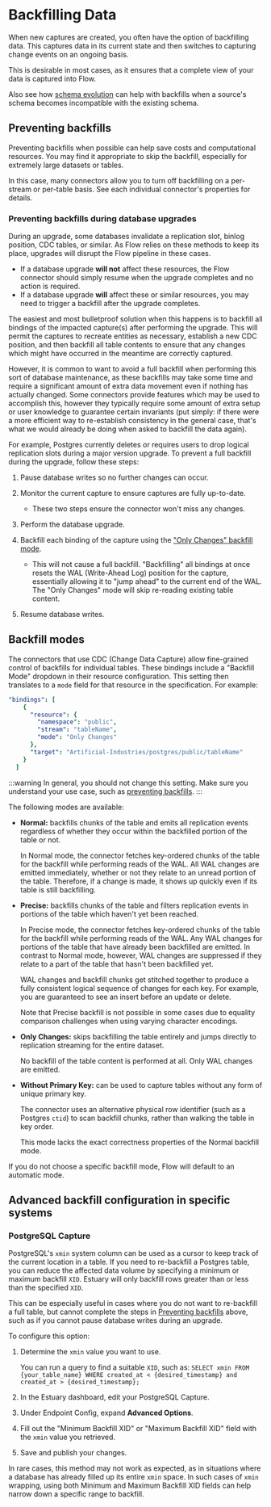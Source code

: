 
# Backfilling Data

When new captures are created, you often have the option of backfilling data. This captures data in its current state and then switches to capturing change events on an ongoing basis.

This is desirable in most cases, as it ensures that a complete view of your data is captured into Flow.

Also see how [schema evolution](https://docs.estuary.dev/concepts/advanced/evolutions/#what-do-schema-evolutions-do) can help with backfills when a source's schema becomes incompatible with the existing schema.

## Preventing backfills

Preventing backfills when possible can help save costs and computational resources. You may find it appropriate to skip the backfill, especially for extremely large datasets or tables.

In this case, many connectors allow you to turn off backfilling on a per-stream or per-table basis. See each individual connector's properties for details.

### Preventing backfills during database upgrades

During an upgrade, some databases invalidate a replication slot, binlog position, CDC tables, or similar. As Flow relies on these methods to keep its place, upgrades will disrupt the Flow pipeline in these cases.

- If a database upgrade **will not** affect these resources, the Flow connector should simply resume when the upgrade completes and no action is required.
- If a database upgrade **will** affect these or similar resources, you may need to trigger a backfill after the upgrade completes.

The easiest and most bulletproof solution when this happens is to backfill all bindings of the impacted capture(s) after performing the upgrade. This will permit the captures to recreate entities as necessary, establish a new CDC position, and then backfill all table contents to ensure that any changes which might have occurred in the meantime are correctly captured.

However, it is common to want to avoid a full backfill when performing this sort of database maintenance, as these backfills may take some time and require a significant amount of extra data movement even if nothing has actually changed. Some connectors provide features which may be used to accomplish this, however they typically require some amount of extra setup or user knowledge to guarantee certain invariants (put simply: if there were a more efficient way to re-establish consistency in the general case, that's what we would already be doing when asked to backfill the data again).

For example, Postgres currently deletes or requires users to drop logical replication slots during a major version upgrade. To prevent a full backfill during the upgrade, follow these steps:

1. Pause database writes so no further changes can occur.

2. Monitor the current capture to ensure captures are fully up-to-date.
   - These two steps ensure the connector won't miss any changes.

3. Perform the database upgrade.

4. Backfill each binding of the capture using the ["Only Changes" backfill mode](#backfill-modes).
   - This will not cause a full backfill. "Backfilling" all bindings at once resets the WAL (Write-Ahead Log) position for the capture, essentially allowing it to "jump ahead" to the current end of the WAL. The "Only Changes" mode will skip re-reading existing table content.

5. Resume database writes.

## Backfill modes

The connectors that use CDC (Change Data Capture) allow fine-grained control of backfills for individual tables. These bindings include a "Backfill Mode" dropdown in their resource configuration. This setting then translates to a `mode` field for that resource in the specification. For example:

```yaml
"bindings": [
    {
      "resource": {
        "namespace": "public",
        "stream": "tableName",
        "mode": "Only Changes"
      },
      "target": "Artificial-Industries/postgres/public/tableName"
    }
  ]
```

:::warning
In general, you should not change this setting. Make sure you understand your use case, such as [preventing backfills](#preventing-backfills-during-database-upgrades).
:::

The following modes are available:

* **Normal:** backfills chunks of the table and emits all replication events regardless of whether they occur within the backfilled portion of the table or not.

   In Normal mode, the connector fetches key-ordered chunks of the table for the backfill while performing reads of the WAL.
   All WAL changes are emitted immediately, whether or not they relate to an unread portion of the table. Therefore, if a change is made, it shows up quickly even if its table is still backfilling.

* **Precise:** backfills chunks of the table and filters replication events in portions of the table which haven't yet been reached.

   In Precise mode, the connector fetches key-ordered chunks of the table for the backfill while performing reads of the WAL.
   Any WAL changes for portions of the table that have already been backfilled are emitted. In contrast to Normal mode, however, WAL changes are suppressed if they relate to a part of the table that hasn't been backfilled yet.

   WAL changes and backfill chunks get stitched together to produce a fully consistent logical sequence of changes for each key. For example, you are guaranteed to see an insert before an update or delete.

   Note that Precise backfill is not possible in some cases due to equality comparison challenges when using varying character encodings.

* **Only Changes:** skips backfilling the table entirely and jumps directly to replication streaming for the entire dataset.

   No backfill of the table content is performed at all. Only WAL changes are emitted.

* **Without Primary Key:** can be used to capture tables without any form of unique primary key.

   The connector uses an alternative physical row identifier (such as a Postgres `ctid`) to scan backfill chunks, rather than walking the table in key order.

   This mode lacks the exact correctness properties of the Normal backfill mode.

If you do not choose a specific backfill mode, Flow will default to an automatic mode.

## Advanced backfill configuration in specific systems

### PostgreSQL Capture

PostgreSQL's `xmin` system column can be used as a cursor to keep track of the current location in a table. If you need to re-backfill a Postgres table, you can reduce the affected data volume by specifying a minimum or maximum backfill `XID`. Estuary will only backfill rows greater than or less than the specified `XID`.

This can be especially useful in cases where you do not want to re-backfill a full table, but cannot complete the steps in [Preventing backfills](#preventing-backfills) above, such as if you cannot pause database writes during an upgrade.

To configure this option:

1. Determine the `xmin` value you want to use.

   You can run a query to find a suitable `XID`, such as:
   `SELECT xmin FROM {your_table_name} WHERE created_at < {desired_timestamp} and created_at > {desired_timestamp};`

2. In the Estuary dashboard, edit your PostgreSQL Capture.

3. Under Endpoint Config, expand **Advanced Options**.

4. Fill out the "Minimum Backfill XID" or "Maximum Backfill XID" field with the `xmin` value you retrieved.

5. Save and publish your changes.

In rare cases, this method may not work as expected, as in situations where a database has already filled up its entire `xmin` space. In such cases of `xmin` wrapping, using both Minimum and Maximum Backfill XID fields can help narrow down a specific range to backfill.
